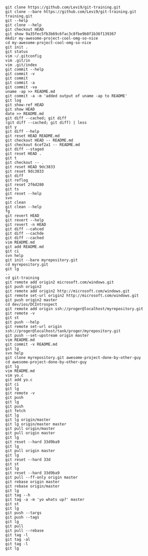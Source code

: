     git clone https://github.com/Levi9/git-training.git
    git clone --bare https://github.com/Levi9/git-training.git training.git
    git --help
    git clone --help
    git checkout HEAD
    git show 9a35fec5fb3b69c6fac3c8fbe9b8f1b36f139367
    mkdir my-awesome-project-cool-omg-so-nice
    cd my-awesome-project-cool-omg-so-nice
    git init .
    git status
    vim ~/.gitconfig
    vim .git/in
    vim .git/index
    git commit --help
    git commit -v
    git commit
    git commit -a
    git commit -va
    uname -ap >> README.md
    git commit -a -m 'added output of uname -ap to README'
    git log
    git show-ref HEAD
    git show HEAD
    date >> README.md
    git diff --cached; git diff
    (git diff --cached; git diff) | less
    git y
    git diff --help
    git reset HEAD README.md
    git checkout HEAD -- README.md
    git checkout 6cef2a1 -- README.md
    git diff --staged
    git reset HEAD .
    git t
    git checkout -- .
    git reset HEAD 9dc3833
    git reset 9dc3833
    git diff
    git reflog
    git reset 2f6d280
    git ts
    git reset --help
    svn
    git clean
    git clean --help
    fg
    git revert HEAD
    git revert --help
    git revert -n HEAD
    git diff --cahced
    git diff --cachde
    git diff --cached
    vim README.md
    git add README.md
    git ci
    svn help
    git init --bare myrepository.git
    cd myrepository.git
    git lg
    ..
    cd git-training
    git remote add origin2 microsoft.com/windows.git
    git push origin2
    git remote add origin2 http://microsoft.com/windows.git
    git remote set-url origin2 http://microsoft.com/windows.git
    git push origin2 master
    cd dev/ios/DCIntrospect
    git remote add origin ssh://proger@localhost/myrepository.git
    git remote -v
    git st
    git push --help
    git remote set-url origin ssh://proger@localhost/tank/proger/myrepository.git
    git push --set-upstream origin master
    vim README.md
    git commit -v README.md
    git lg
    svn help
    git clone myrepository.git awesome-project-done-by-other-guy
    cd awesome-project-done-by-other-guy
    git lg
    vim README.md
    vim yo.c
    git add yo.c
    git ci
    git lg
    git remote -v
    git push
    git lg
    git push
    git fetch
    git lg
    git lg origin/master
    git lg origin/master master
    git pull origin/master
    git pull origin master
    git lg
    git reset --hard 33d9ba9
    git lg
    git pull origin master
    git lg
    git reset --hard 33d
    git st
    git lg
    git reset --hard 33d9ba9
    git pull --ff-only origin master
    git rebase origin master
    git rebase origin/master
    git lg
    git tag --h
    git tag -a -m 'yo whats up?' master
    git st
    git lg
    git push --targs
    git push --tags
    git lg
    git pull
    git pull --rebase
    git tag -l
    git tag -al
    git tag -l
    git lg
